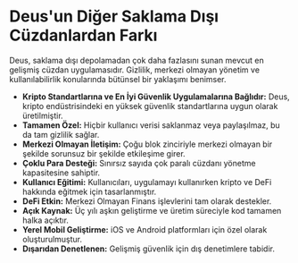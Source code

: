 # Deus'un Diğer Saklama Dışı Cüzdanlardan Farkı

Deus, saklama dışı depolamadan çok daha fazlasını sunan mevcut en gelişmiş cüzdan uygulamasıdır. Gizlilik, merkezi olmayan yönetim ve kullanılabilirlik konularında bütünsel bir yaklaşımı benimser.

- **Kripto Standartlarına ve En İyi Güvenlik Uygulamalarına Bağlıdır:** Deus, kripto endüstrisindeki en yüksek güvenlik standartlarına uygun olarak üretilmiştir.
- **Tamamen Özel:** Hiçbir kullanıcı verisi saklanmaz veya paylaşılmaz, bu da tam gizlilik sağlar.
- **Merkezi Olmayan İletişim:** Çoğu blok zinciriyle merkezi olmayan bir şekilde sorunsuz bir şekilde etkileşime girer.
- **Çoklu Para Desteği:** Sınırsız sayıda çok paralı cüzdanı yönetme kapasitesine sahiptir.
- **Kullanıcı Eğitimi:** Kullanıcıları, uygulamayı kullanırken kripto ve DeFi hakkında eğitmek için tasarlanmıştır.
- **DeFi Etkin:** Merkezi Olmayan Finans işlevlerini tam olarak destekler.
- **Açık Kaynak:** Üç yılı aşkın geliştirme ve üretim süreciyle kod tamamen halka açıktır.
- **Yerel Mobil Geliştirme:** iOS ve Android platformları için özel olarak oluşturulmuştur.
- **Dışarıdan Denetlenen:** Gelişmiş güvenlik için dış denetimlere tabidir.